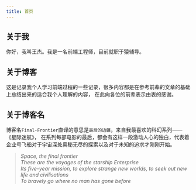 ```yaml
---
title: 首页
---
```


## 关于我
你好，我叫王杰。我是一名前端工程师，目前就职于猿辅导。

## 关于博客
这是记录我个人学习前端过程的一些记录，很多内容都是在参考前辈的文章的基础上总结出来的适合我个人理解的内容，
在此向各位的前辈表示由衷的感谢。

## 关于博客名
博客名`Final-Frontier`直译的意思是`最后的边疆`，来自我最喜欢的科幻系列——《星际迷航》，
在系列每部电影的最后，都会有这样一段激动人心的独白，代表着企业号飞船对于宇宙深处奥秘无尽的探索以及对于未知的追求才刚刚开始。



> *Space, the final frontier*   
*These are the voyages of the starship Enterprise*  
*Its five-year mission, to explore strange new worlds, to seek out new life and civilisations*  
*To bravely go where no man has gone before*
 
